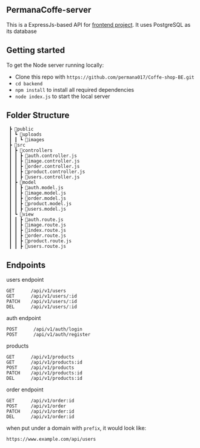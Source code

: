 ## PermanaCoffe-server

This is a ExpressJs-based API for [frontend project](https://github.com/permana017/Coffe-shop-FE). It uses PostgreSQL as its database

## Getting started

To get the Node server running locally:

* Clone this repo with `https://github.com/permana017/Coffe-shop-BE.git`
* `cd backend`
* `npm install` to install all required dependencies
* `node index.js` to start the local server


## Folder Structure

     ┣ 📂public
     ┃ ┗ 📂uploads
     ┃ ┃ ┗ 📂images
     ┣ 📂src
     ┃ ┣ 📂controllers
     ┃ ┃ ┣ 📜auth.controller.js
     ┃ ┃ ┣ 📜image.controller.js
     ┃ ┃ ┣ 📜order.controller.js
     ┃ ┃ ┣ 📜product.controller.js
     ┃ ┃ ┣ 📜users.controller.js
     ┃ ┣ 📂model
     ┃ ┃ ┣ 📜auth.model.js
     ┃ ┃ ┣ 📜image.model.js
     ┃ ┃ ┣ 📜order.model.js
     ┃ ┃ ┣ 📜product.model.js
     ┃ ┃ ┣ 📜users.model.js
     ┃ ┗ 📂view
     ┃ ┃ ┣ 📜auth.route.js
     ┃ ┃ ┣ 📜image.route.js
     ┃ ┃ ┣ 📜index.route.js
     ┃ ┃ ┣ 📜order.route.js
     ┃ ┃ ┣ 📜product.route.js
     ┃ ┃ ┣ 📜users.route.js
    
## Endpoints
users endpoint

    GET      /api/v1/users
    GET      /api/v1/users/:id
    PATCH    /api/v1/users/:id
    DEL      /api/v1/users/:id
    
auth endpoint

    POST      /api/v1/auth/login
    POST      /api/v1/auth/register
    
products
    
    GET      /api/v1/products
    GET      /api/v1/products:id
    POST     /api/v1/products
    PATCH    /api/v1/products:id
    DEL      /api/v1/products:id

order endpoint

    GET      /api/v1/order:id
    POST     /api/v1/order
    PATCH    /api/v1/order:id
    DEL      /api/v1/order:id
    

when put under a domain with `prefix`, it would look like:

    https://www.example.com/api/users
